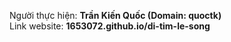 Người thực hiện: **Trần Kiến Quốc (Domain: quoctk)**<br/>
Link website: **1653072.github.io/di-tim-le-song**
